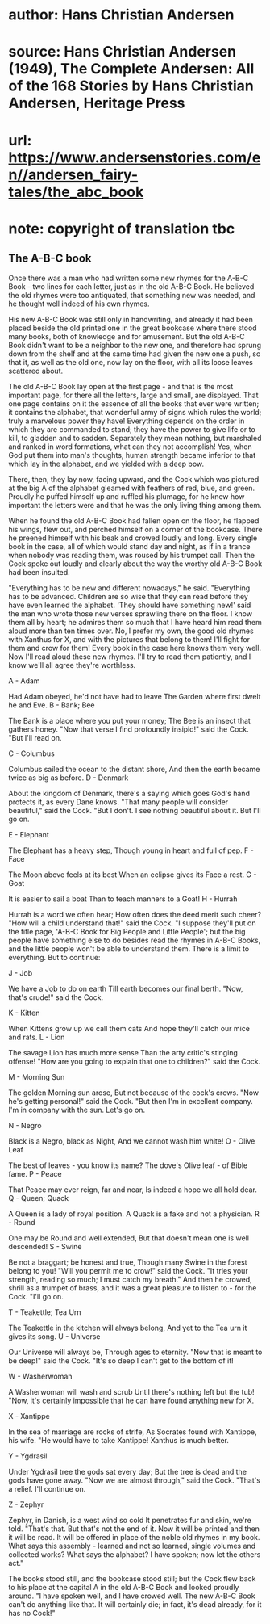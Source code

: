 # author: Hans Christian Andersen
# source: Hans Christian Andersen (1949), The Complete Andersen: All of the 168 Stories by Hans Christian Andersen, Heritage Press
# url: https://www.andersenstories.com/en//andersen_fairy-tales/the_abc_book
# note: copyright of translation tbc

## The A-B-C book 

Once there was a man who had written some new rhymes for the A-B-C
Book - two lines for each letter, just as in the old A-B-C Book. He
believed the old rhymes were too antiquated, that something new was
needed, and he thought well indeed of his own rhymes.

His new A-B-C Book was still only in handwriting, and already it had
been placed beside the old printed one in the great bookcase where there
stood many books, both of knowledge and for amusement. But the old A-B-C
Book didn't want to be a neighbor to the new one, and therefore had
sprung down from the shelf and at the same time had given the new one a
push, so that it, as well as the old one, now lay on the floor, with all
its loose leaves scattered about.

The old A-B-C Book lay open at the first page - and that is the most
important page, for there all the letters, large and small, are
displayed. That one page contains on it the essence of all the books
that ever were written; it contains the alphabet, that wonderful army of
signs which rules the world; truly a marvelous power they have!
Everything depends on the order in which they are commanded to stand;
they have the power to give life or to kill, to gladden and to sadden.
Separately they mean nothing, but marshaled and ranked in word
formations, what can they not accomplish! Yes, when God put them into
man's thoughts, human strength became inferior to that which lay in the
alphabet, and we yielded with a deep bow.

There, then, they lay now, facing upward, and the Cock which was
pictured at the big A of the alphabet gleamed with feathers of red,
blue, and green. Proudly he puffed himself up and ruffled his plumage,
for he knew how important the letters were and that he was the only
living thing among them.

When he found the old A-B-C Book had fallen open on the floor, he
flapped his wings, flew out, and perched himself on a corner of the
bookcase. There he preened himself with his beak and crowed loudly and
long. Every single book in the case, all of which would stand day and
night, as if in a trance when nobody was reading them, was roused by his
trumpet call. Then the Cock spoke out loudly and clearly about the way
the worthy old A-B-C Book had been insulted.

"Everything has to be new and different nowadays," he said.
"Everything has to be advanced. Children are so wise that they can read
before they have even learned the alphabet. 'They should have something
new!' said the man who wrote those new verses sprawling there on the
floor. I know them all by heart; he admires them so much that I have
heard him read them aloud more than ten times over. No, I prefer my own,
the good old rhymes with Xanthus for X, and with the pictures that
belong to them! I'll fight for them and crow for them! Every book in
the case here knows them very well. Now I'll read aloud these new
rhymes. I'll try to read them patiently, and I know we'll all agree
they're worthless.

A - Adam

Had Adam obeyed, he'd not have had to leave
The Garden where first dwelt he and Eve.
B - Bank; Bee

The Bank is a place where you put your money;
The Bee is an insect that gathers honey.
"Now that verse I find profoundly insipid!" said the Cock. "But I'll
read on.

C - Columbus

Columbus sailed the ocean to the distant shore,
And then the earth became twice as big as before.
D - Denmark

About the kingdom of Denmark, there's a saying which goes
God's hand protects it, as every Dane knows.
"That many people will consider beautiful," said the Cock. "But I
don't. I see nothing beautiful about it. But I'll go on.

E - Elephant

The Elephant has a heavy step,
Though young in heart and full of pep.
F - Face

The Moon above feels at its best
When an eclipse gives its Face a rest.
G - Goat

It is easier to sail a boat
Than to teach manners to a Goat!
H - Hurrah

Hurrah is a word we often hear;
How often does the deed merit such cheer?
"How will a child understand that!" said the Cock. "I suppose
they'll put on the title page, 'A-B-C Book for Big People and Little
People'; but the big people have something else to do besides read the
rhymes in A-B-C Books, and the little people won't be able to
understand them. There is a limit to everything. But to continue:

J - Job

We have a Job to do on earth
Till earth becomes our final berth.
"Now, that's crude!" said the Cock.

K - Kitten

When Kittens grow up we call them cats
And hope they'll catch our mice and rats.
L - Lion

The savage Lion has much more sense
Than the arty critic's stinging offense!
"How are you going to explain that one to children?" said the Cock.

M - Morning Sun

The golden Morning sun arose,
But not because of the cock's crows.
"Now he's getting personal!" said the Cock. "But then I'm in
excellent company. I'm in company with the sun. Let's go on.

N - Negro

Black is a Negro, black as Night,
And we cannot wash him white!
O - Olive Leaf

The best of leaves - you know its name?
The dove's Olive leaf - of Bible fame.
P - Peace

That Peace may ever reign, far and near,
Is indeed a hope we all hold dear.
Q - Queen; Quack

A Queen is a lady of royal position.
A Quack is a fake and not a physician.
R - Round

One may be Round and well extended,
But that doesn't mean one is well descended!
S - Swine

Be not a braggart; be honest and true,
Though many Swine in the forest belong to you!
"Will you permit me to crow!" said the Cock. "It tries your strength,
reading so much; I must catch my breath." And then he crowed, shrill as
a trumpet of brass, and it was a great pleasure to listen to - for the
Cock. "I'll go on.

T - Teakettle; Tea Urn

The Teakettle in the kitchen will always belong,
And yet to the Tea urn it gives its song.
U - Universe

Our Universe will always be,
Through ages to eternity.
"Now that is meant to be deep!" said the Cock. "It's so deep I
can't get to the bottom of it!

W - Washerwoman

A Washerwoman will wash and scrub
Until there's nothing left but the tub!
"Now, it's certainly impossible that he can have found anything new
for X.

X - Xantippe

In the sea of marriage are rocks of strife,
As Socrates found with Xantippe, his wife.
"He would have to take Xantippe! Xanthus is much better.

Y - Ygdrasil

Under Ygdrasil tree the gods sat every day;
But the tree is dead and the gods have gone away.
"Now we are almost through," said the Cock. "That's a relief. I'll
continue on.

Z - Zephyr

Zephyr, in Danish, is a west wind so cold
It penetrates fur and skin, we're told.
"That's that. But that's not the end of it. Now it will be printed
and then it will be read. It will be offered in place of the noble old
rhymes in my book. What says this assembly - learned and not so learned,
single volumes and collected works? What says the alphabet? I have
spoken; now let the others act."

The books stood still, and the bookcase stood still; but the Cock flew
back to his place at the capital A in the old A-B-C Book and looked
proudly around. "I have spoken well, and I have crowed well. The new
A-B-C Book can't do anything like that. It will certainly die; in fact,
it's dead already, for it has no Cock!"
